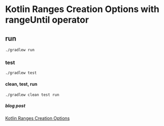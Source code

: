 # Kotlin Ranges Creation Options with rangeUntil operator

## run

`./gradlew run`

### test

`./gradlew test`

#### clean, test, run
`./gradlew clean test run`

##### blog post

[Kotlin Ranges Creation Options](https://www.lotharschulz.info/2022/10/03/setup-new-kotlin-range-operator-rangeuntil/)